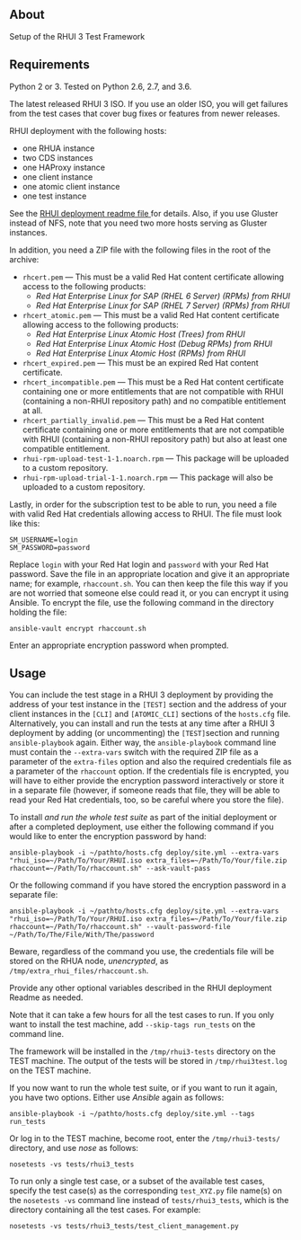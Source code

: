 About
---------------
Setup of the RHUI 3 Test Framework

Requirements
---------------
Python 2 or 3. Tested on Python 2.6, 2.7, and 3.6.

The latest released RHUI 3 ISO. If you use an older ISO, you will get failures from the test cases that cover bug fixes or features from newer releases.

RHUI deployment with the following hosts:

* one RHUA instance
* two CDS instances
* one HAProxy instance
* one client instance
* one atomic client instance
* one test instance

See the [RHUI deployment readme file ](https://github.com/RedHatQE/rhui3-automation/blob/master/deploy/README.md) for details. Also, if you use Gluster instead of NFS, note that you need two more hosts serving as Gluster instances.

In addition, you need a ZIP file with the following files in the root of the archive:

* `rhcert.pem` — This must be a valid Red Hat content certificate allowing access to the following products:
  * _Red Hat Enterprise Linux for SAP (RHEL 6 Server) (RPMs) from RHUI_
  * _Red Hat Enterprise Linux for SAP (RHEL 7 Server) (RPMs) from RHUI_
* `rhcert_atomic.pem` — This must be a valid Red Hat content certificate allowing access to the following products:
  * _Red Hat Enterprise Linux Atomic Host (Trees) from RHUI_
  * _Red Hat Enterprise Linux Atomic Host (Debug RPMs) from RHUI_
  * _Red Hat Enterprise Linux Atomic Host (RPMs) from RHUI_
* `rhcert_expired.pem` — This must be an expired Red Hat content certificate.
* `rhcert_incompatible.pem` — This must be a Red Hat content certificate containing one or more entitlements that are not compatible with RHUI (containing a non-RHUI repository path) and no compatible entitlement at all.
* `rhcert_partially_invalid.pem` — This must be a Red Hat content certificate containing one or more entitlements that are not compatible with RHUI (containing a non-RHUI repository path) but also at least one compatible entitlement.
* `rhui-rpm-upload-test-1-1.noarch.rpm` — This package will be uploaded to a custom repository.
* `rhui-rpm-upload-trial-1-1.noarch.rpm` — This package will also be uploaded to a custom repository.

Lastly, in order for the subscription test to be able to run, you need a file with valid Red Hat credentials allowing access to RHUI. The file must look like this:

```
SM_USERNAME=login
SM_PASSWORD=password
```

Replace `login` with your Red Hat login and `password` with your Red Hat password. Save the file in an appropriate location and give it an appropriate name; for example, `rhaccount.sh`. You can then keep the file this way if you are not worried that someone else could read it, or you can encrypt it using Ansible. To encrypt the file, use the following command in the directory holding the file:

`ansible-vault encrypt rhaccount.sh`

Enter an appropriate encryption password when prompted.

Usage
--------
You can include the test stage in a RHUI 3 deployment by providing the address of your test instance in the `[TEST]` section and the address of your client instances in the `[CLI]` and `[ATOMIC_CLI]` sections of the `hosts.cfg` file. Alternatively, you can install and run the tests at any time after a RHUI 3 deployment by adding (or uncommenting) the `[TEST]`section and running `ansible-playbook` again. Either way, the `ansible-playbook` command line must contain the `--extra-vars` switch with the required ZIP file as a parameter of the `extra-files` option and also the required credentials file as a parameter of the `rhaccount` option. If the credentials file is encrypted, you will have to either provide the encryption password interactively or store it in a separate file (however, if someone reads that file, they will be able to read your Red Hat credentials, too, so be careful where you store the file).

To install _and run the whole test suite_ as part of the initial deployment or after a completed deployment, use either the following command if you would like to enter the encryption password by hand:

`ansible-playbook -i ~/pathto/hosts.cfg deploy/site.yml --extra-vars "rhui_iso=~/Path/To/Your/RHUI.iso extra_files=~/Path/To/Your/file.zip rhaccount=~/Path/To/rhaccount.sh" --ask-vault-pass`

Or the following command if you have stored the encryption password in a separate file:

`ansible-playbook -i ~/pathto/hosts.cfg deploy/site.yml --extra-vars "rhui_iso=~/Path/To/Your/RHUI.iso extra_files=~/Path/To/Your/file.zip rhaccount=~/Path/To/rhaccount.sh" --vault-password-file ~/Path/To/The/File/With/The/password`

Beware, regardless of the command you use, the credentials file will be stored on the RHUA node, _unencrypted_, as `/tmp/extra_rhui_files/rhaccount.sh`.

Provide any other optional variables described in the RHUI deployment Readme as needed.

Note that it can take a few hours for all the test cases to run. If you only want to install the test machine, add `--skip-tags run_tests` on the command line.

The framework will be installed in the `/tmp/rhui3-tests` directory on the TEST machine. The output of the tests will be stored in `/tmp/rhui3test.log` on the TEST machine.

If you now want to run the whole test suite, or if you want to run it again, you have two options. Either use _Ansible_ again as follows:

`ansible-playbook -i ~/pathto/hosts.cfg deploy/site.yml --tags run_tests`

Or log in to the TEST machine, become root, enter the `/tmp/rhui3-tests/` directory, and use _nose_ as follows:

`nosetests -vs tests/rhui3_tests`

To run only a single test case, or a subset of the available test cases, specify the test case(s) as the corresponding `test_XYZ.py` file name(s) on the `nosetests -vs` command line instead of `tests/rhui3_tests`, which is the directory containing all the test cases. For example:

`nosetests -vs tests/rhui3_tests/test_client_management.py`


